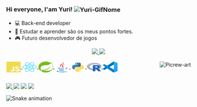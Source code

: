 ### Hi everyone, I'am Yuri! <img align="center" alt="Yuri-GifNome" height="70" src="https://images-wixmp-ed30a86b8c4ca887773594c2.wixmp.com/f/b74aed10-9d9e-41f7-81f4-5735b00bff77/dd4h79e-9dae50ae-67cb-4b4c-bbea-4a10cf4f4fcf.gif?token=eyJ0eXAiOiJKV1QiLCJhbGciOiJIUzI1NiJ9.eyJzdWIiOiJ1cm46YXBwOjdlMGQxODg5ODIyNjQzNzNhNWYwZDQxNWVhMGQyNmUwIiwiaXNzIjoidXJuOmFwcDo3ZTBkMTg4OTgyMjY0MzczYTVmMGQ0MTVlYTBkMjZlMCIsIm9iaiI6W1t7InBhdGgiOiJcL2ZcL2I3NGFlZDEwLTlkOWUtNDFmNy04MWY0LTU3MzViMDBiZmY3N1wvZGQ0aDc5ZS05ZGFlNTBhZS02N2NiLTRiNGMtYmJlYS00YTEwY2Y0ZjRmY2YuZ2lmIn1dXSwiYXVkIjpbInVybjpzZXJ2aWNlOmZpbGUuZG93bmxvYWQiXX0.bSuAL5SeFBhOvd6LkLK5dmLqP3LUhLTUTt7BYKbpzhM">


- 💻 Back-end developer
- 💫 Estudar e aprender são os meus pontos fortes.
- 🎮 Futuro desenvolvedor de jogos

<div align="center">
  <a href="https://github.com/Iam-yuri">
  <img height="160em" src="https://github-readme-stats.vercel.app/api?username=Iam-yuri&show_icons=true&theme=tokyonight&include_all_commits=true&count_private=true"/>
  <img height="160em" src="https://github-readme-stats.vercel.app/api/top-langs/?username=Iam-yuri&layout=compact&langs_count=7&theme=tokyonight"/>
</div>
<div style="display: inline_block"><br>
  <img align="center" alt="Yuri-Js" height="30" width="40" src="https://raw.githubusercontent.com/devicons/devicon/master/icons/javascript/javascript-plain.svg">
  <img align="center" alt="Yuri-react" height="30" width="40" src="https://raw.githubusercontent.com/devicons/devicon/master/icons/react/react-original.svg">
  <img align="center" alt="Yuri-Springboot" height="30" width="40" src="https://raw.githubusercontent.com/devicons/devicon/master/icons/spring/spring-original.svg">
  <img align="center" alt="Yuri-java" height="30" width="40" src="https://raw.githubusercontent.com/devicons/devicon/master/icons/java/java-original.svg">
  <img align="center" alt="Yuri-python" height="30" width="40" src="https://raw.githubusercontent.com/devicons/devicon/master/icons/python/python-original.svg">
  <img align="center" alt="Yuri-HTML" height="30" width="40" src="https://raw.githubusercontent.com/devicons/devicon/master/icons/r/r-original.svg">
  <img align="center" alt="Yuri-vscode" height="30" width="40" src="https://raw.githubusercontent.com/devicons/devicon/master/icons/vscode/vscode-original.svg">
  <img align="right" alt="Picrew-art" height="170" src="https://cdn.picrew.me/shareImg/org/202404/2322721_TPYFACsx.png">
  
  ##
  
  <div>
  <a href="https://www.facebook.com/yuri.pradodosreis.9/" target="_blank"><img src="https://img.shields.io/badge/Facebook-1877F2?style=for-the-badge&logo=facebook&logoColor=white" target="_blank">
  <a href="https://www.instagram.com/_.hiyurii._/" target="_blank"><img src="https://img.shields.io/badge/-Instagram-%23E4405F?style=for-the-badge&logo=instagram&logoColor=white" target="_blank"></a>
  <a href = "mailto:reis17.yuriprado@gmail.com"><img src="https://img.shields.io/badge/-Gmail-%23333?style=for-the-badge&logo=gmail&logoColor=white" target="_blank"></a>
  <a href="https://www.linkedin.com/in/yuri-prado-dos-reis-709578213/" target="_blank"><img src="https://img.shields.io/badge/-LinkedIn-%230077B5?style=for-the-badge&logo=linkedin&logoColor=white" target="_blank"></a>
    </div>

![Snake animation](https://github.com/Iam-yuri/Iam-yuri/blob/output/github-contribution-grid-snake.svg)
